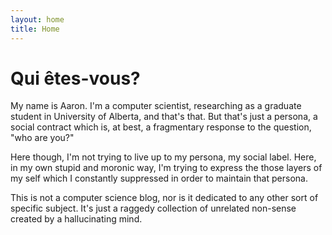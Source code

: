 ```yaml
---
layout: home
title: Home
---
```

# Qui êtes-vous?

My name is Aaron. I'm a computer scientist, researching as a graduate student in University of Alberta, and that's that. But that's just a persona, a social contract which is, at best, a fragmentary response to the question, "who are you?"

Here though, I'm not trying to live up to my persona, my social label. Here, in my own stupid and moronic way, I'm trying to express the those layers of my self which I constantly suppressed in order to maintain that persona.

This is not a computer science blog, nor is it dedicated to any other sort of specific subject. It's just a raggedy collection of unrelated non-sense created by a hallucinating mind.